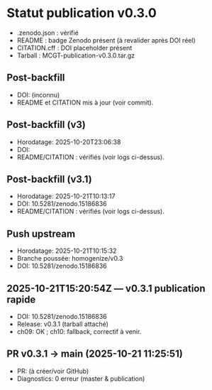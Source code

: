 # Statut publication v0.3.0

- .zenodo.json : vérifié
- README : badge Zenodo présent (à revalider après DOI réel)
- CITATION.cff : DOI placeholder présent
- Tarball : MCGT-publication-v0.3.0.tar.gz

## Post-backfill
- DOI: (inconnu)
- README et CITATION mis à jour (voir commit).

## Post-backfill (v3)
- Horodatage: 2025-10-20T23:06:38
- DOI: <non fourni>
- README/CITATION : vérifiés (voir logs ci-dessus).

## Post-backfill (v3.1)
- Horodatage: 2025-10-21T10:13:17
- DOI: 10.5281/zenodo.15186836
- README/CITATION : vérifiés (voir logs ci-dessus).

## Push upstream
- Horodatage: 2025-10-21T10:15:32
- Branche poussée: homogenize/v0.3
- DOI: 10.5281/zenodo.15186836

## 2025-10-21T15:20:54Z — v0.3.1 publication rapide
- DOI: 10.5281/zenodo.15186836
- Release: v0.3.1 (tarball attaché)
- ch09: OK ; ch10: fallback, correctif à venir.

## PR v0.3.1 → main (2025-10-21 11:25:51)
- PR: (à créer/voir GitHub)
- Diagnostics: 0 erreur (master & publication)
